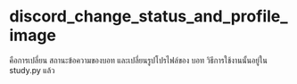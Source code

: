 # discord_change_status_and_profile_image
คือการเปลี่ยน สถานะข้อความของบอท และเปลี่ยนรูปโปรไฟล์ของ บอท 
วิธีการใช้งานนั้นอยู่ใน study.py แล้ว
